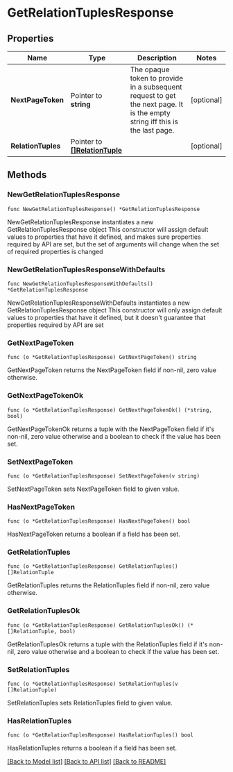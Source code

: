 # GetRelationTuplesResponse

## Properties

Name | Type | Description | Notes
------------ | ------------- | ------------- | -------------
**NextPageToken** | Pointer to **string** | The opaque token to provide in a subsequent request to get the next page. It is the empty string iff this is the last page. | [optional] 
**RelationTuples** | Pointer to [**[]RelationTuple**](RelationTuple.md) |  | [optional] 

## Methods

### NewGetRelationTuplesResponse

`func NewGetRelationTuplesResponse() *GetRelationTuplesResponse`

NewGetRelationTuplesResponse instantiates a new GetRelationTuplesResponse object
This constructor will assign default values to properties that have it defined,
and makes sure properties required by API are set, but the set of arguments
will change when the set of required properties is changed

### NewGetRelationTuplesResponseWithDefaults

`func NewGetRelationTuplesResponseWithDefaults() *GetRelationTuplesResponse`

NewGetRelationTuplesResponseWithDefaults instantiates a new GetRelationTuplesResponse object
This constructor will only assign default values to properties that have it defined,
but it doesn't guarantee that properties required by API are set

### GetNextPageToken

`func (o *GetRelationTuplesResponse) GetNextPageToken() string`

GetNextPageToken returns the NextPageToken field if non-nil, zero value otherwise.

### GetNextPageTokenOk

`func (o *GetRelationTuplesResponse) GetNextPageTokenOk() (*string, bool)`

GetNextPageTokenOk returns a tuple with the NextPageToken field if it's non-nil, zero value otherwise
and a boolean to check if the value has been set.

### SetNextPageToken

`func (o *GetRelationTuplesResponse) SetNextPageToken(v string)`

SetNextPageToken sets NextPageToken field to given value.

### HasNextPageToken

`func (o *GetRelationTuplesResponse) HasNextPageToken() bool`

HasNextPageToken returns a boolean if a field has been set.

### GetRelationTuples

`func (o *GetRelationTuplesResponse) GetRelationTuples() []RelationTuple`

GetRelationTuples returns the RelationTuples field if non-nil, zero value otherwise.

### GetRelationTuplesOk

`func (o *GetRelationTuplesResponse) GetRelationTuplesOk() (*[]RelationTuple, bool)`

GetRelationTuplesOk returns a tuple with the RelationTuples field if it's non-nil, zero value otherwise
and a boolean to check if the value has been set.

### SetRelationTuples

`func (o *GetRelationTuplesResponse) SetRelationTuples(v []RelationTuple)`

SetRelationTuples sets RelationTuples field to given value.

### HasRelationTuples

`func (o *GetRelationTuplesResponse) HasRelationTuples() bool`

HasRelationTuples returns a boolean if a field has been set.


[[Back to Model list]](../README.md#documentation-for-models) [[Back to API list]](../README.md#documentation-for-api-endpoints) [[Back to README]](../README.md)


